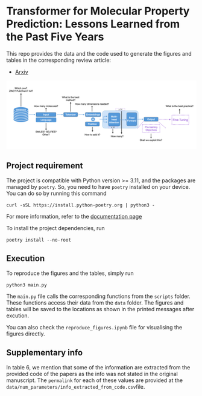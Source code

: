 # Transformer for Molecular Property Prediction: Lessons Learned from the Past Five Years

This repo provides the data and the code used to generate the figures and tables in the corresponding review article:
* [Arxiv](https://arxiv.org/abs/2404.03969)

![pipeline](pipeline_n_qs.png)


## Project requirement
The project is compatible with Python version >= 3.11, and the packages are managed by `poetry`. So, you need to have 
`poetry` installed on your device. You can do so by running this command

``` shell
curl -sSL https://install.python-poetry.org | python3 -
```

For more information, refer to the [documentation page](https://python-poetry.org/docs/#installing-with-the-official-installer) 


To install the project dependencies, run

```shell
poetry install --no-root
```

## Execution
To reproduce the figures and the tables, simply run

```shell
python3 main.py
```
The `main.py` file calls the corresponding functions from the `scripts` folder. These functions access their data 
from the `data` folder. The figures and tables will be saved to the locations as shown in the printed messages after 
excution.

You can also check the `reproduce_figures.ipynb` file for visualising the figures directly.

## Supplementary info

In table 6, we mention that some of the information are extracted from the provided code of the papers as the info was 
not stated in the original manuscript. The `permalink` for each of these values are provided at the 
`data/num_parameters/info_extracted_from_code.csv`file.